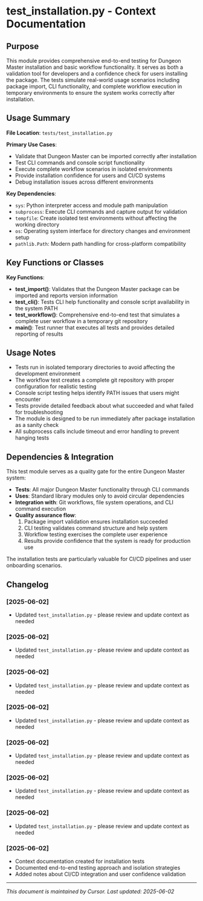 # test_installation.py - Context Documentation

## Purpose

This module provides comprehensive end-to-end testing for Dungeon Master installation and basic workflow functionality. It serves as both a validation tool for developers and a confidence check for users installing the package. The tests simulate real-world usage scenarios including package import, CLI functionality, and complete workflow execution in temporary environments to ensure the system works correctly after installation.

## Usage Summary

**File Location**: `tests/test_installation.py`

**Primary Use Cases**:

- Validate that Dungeon Master can be imported correctly after installation
- Test CLI commands and console script functionality
- Execute complete workflow scenarios in isolated environments
- Provide installation confidence for users and CI/CD systems
- Debug installation issues across different environments

**Key Dependencies**:

- `sys`: Python interpreter access and module path manipulation
- `subprocess`: Execute CLI commands and capture output for validation
- `tempfile`: Create isolated test environments without affecting the working directory
- `os`: Operating system interface for directory changes and environment setup
- `pathlib.Path`: Modern path handling for cross-platform compatibility

## Key Functions or Classes

**Key Functions**:

- **test_import()**: Validates that the Dungeon Master package can be imported and reports version information
- **test_cli()**: Tests CLI help functionality and console script availability in the system PATH
- **test_workflow()**: Comprehensive end-to-end test that simulates a complete user workflow in a temporary git repository
- **main()**: Test runner that executes all tests and provides detailed reporting of results

## Usage Notes

- Tests run in isolated temporary directories to avoid affecting the development environment
- The workflow test creates a complete git repository with proper configuration for realistic testing
- Console script testing helps identify PATH issues that users might encounter
- Tests provide detailed feedback about what succeeded and what failed for troubleshooting
- The module is designed to be run immediately after package installation as a sanity check
- All subprocess calls include timeout and error handling to prevent hanging tests

## Dependencies & Integration

This test module serves as a quality gate for the entire Dungeon Master system:

- **Tests**: All major Dungeon Master functionality through CLI commands
- **Uses**: Standard library modules only to avoid circular dependencies
- **Integration with**: Git workflows, file system operations, and CLI command execution
- **Quality assurance flow**:
  1. Package import validation ensures installation succeeded
  2. CLI testing validates command structure and help system
  3. Workflow testing exercises the complete user experience
  4. Results provide confidence that the system is ready for production use

The installation tests are particularly valuable for CI/CD pipelines and user onboarding scenarios.

## Changelog

### [2025-06-02]
- Updated `test_installation.py` - please review and update context as needed

### [2025-06-02]
- Updated `test_installation.py` - please review and update context as needed

### [2025-06-02]
- Updated `test_installation.py` - please review and update context as needed

### [2025-06-02]
- Updated `test_installation.py` - please review and update context as needed

### [2025-06-02]
- Updated `test_installation.py` - please review and update context as needed

### [2025-06-02]
- Updated `test_installation.py` - please review and update context as needed

### [2025-06-02]
- Updated `test_installation.py` - please review and update context as needed

### [2025-06-02]

- Context documentation created for installation tests
- Documented end-to-end testing approach and isolation strategies
- Added notes about CI/CD integration and user confidence validation
---

_This document is maintained by Cursor. Last updated: 2025-06-02_
